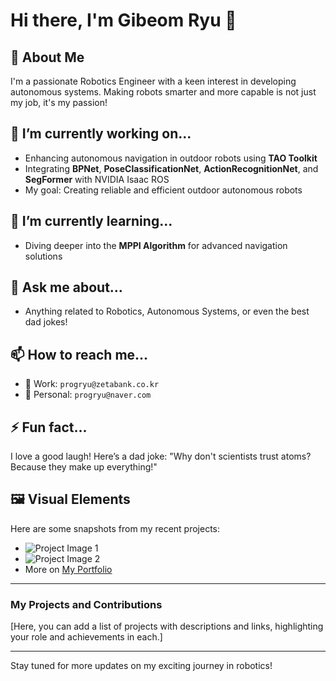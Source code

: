 # Hi there, I'm Gibeom Ryu 👋

## 🤖 About Me
I'm a passionate Robotics Engineer with a keen interest in developing autonomous systems. Making robots smarter and more capable is not just my job, it's my passion!

## 🔭 I’m currently working on...
- Enhancing autonomous navigation in outdoor robots using **TAO Toolkit**
- Integrating **BPNet**, **PoseClassificationNet**, **ActionRecognitionNet**, and **SegFormer** with NVIDIA Isaac ROS
- My goal: Creating reliable and efficient outdoor autonomous robots

## 🌱 I’m currently learning...
- Diving deeper into the **MPPI Algorithm** for advanced navigation solutions

## 💬 Ask me about...
- Anything related to Robotics, Autonomous Systems, or even the best dad jokes!

## 📫 How to reach me...
- 🏢 Work: `progryu@zetabank.co.kr`
- 📧 Personal: `progryu@naver.com`

## ⚡ Fun fact...
I love a good laugh! Here’s a dad joke: 
"Why don't scientists trust atoms? Because they make up everything!"

## 🖼️ Visual Elements
Here are some snapshots from my recent projects:
- ![Project Image 1](image-link-1)
- ![Project Image 2](image-link-2)
- More on [My Portfolio](portfolio-link)

---

### My Projects and Contributions
[Here, you can add a list of projects with descriptions and links, highlighting your role and achievements in each.]

---

Stay tuned for more updates on my exciting journey in robotics!


